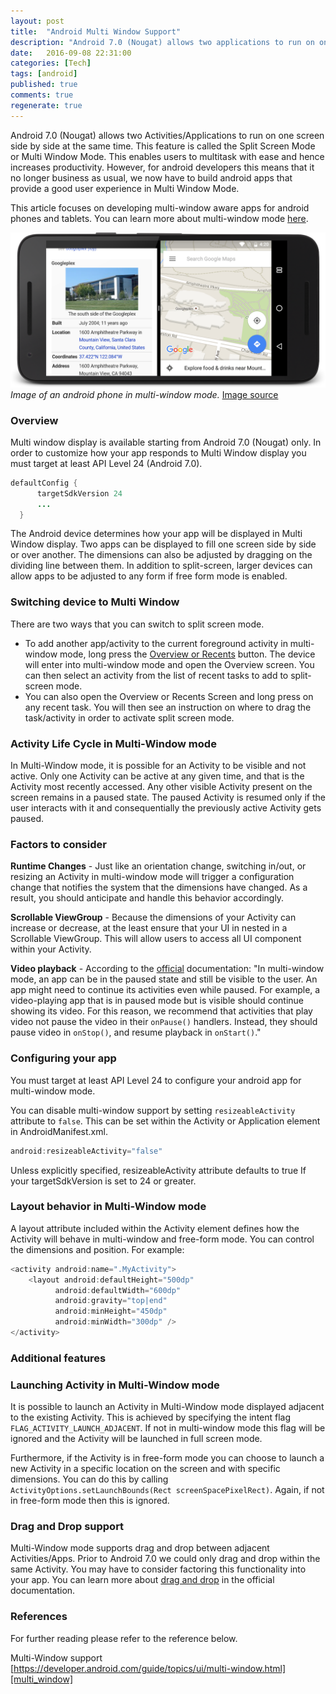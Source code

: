 ```yaml
---
layout: post
title:  "Android Multi Window Support"
description: "Android 7.0 (Nougat) allows two applications to run on one screen side by side at the same time. This feature is called the Split Screen Mode or Multi Window Mode"
date:   2016-09-08 22:31:00
categories: [Tech]
tags: [android]
published: true
comments: true
regenerate: true
---
```


Android 7.0 (Nougat) allows two Activities/Applications to run on one screen side by side at the same time. This feature is called the Split Screen Mode or Multi Window Mode. This enables users to multitask with ease and hence increases productivity. However, for android developers this means that it no longer business as usual, we now have to build android apps that provide a good user experience in Multi Window Mode.

This article focuses on developing multi-window aware apps for android phones and tablets. You can learn more about multi-window mode [here][multi_window].


![Split Screen Diagram](/images/split-screen.png)
*Image of an android phone in multi-window mode.* [Image source][split_img_link]

### Overview
Multi window display is available starting from Android 7.0 (Nougat) only. In order to customize how your app responds to Multi Window display you must target at least API Level 24 (Android 7.0).

```java
defaultConfig {
      targetSdkVersion 24
      ...
  }
```

The Android device determines how your app will be displayed in Multi Window display. Two apps can be displayed to fill one screen side by side or over another. The dimensions can also be adjusted by dragging on the dividing line between them. In addition to split-screen, larger devices can allow apps to be adjusted to any form if free form mode is enabled.

### Switching device to Multi Window

There are two ways that you can switch to split screen mode.

* To add another app/activity to the current foreground activity in multi-window mode, long press the [Overview or Recents][overview_screen] button. The device will enter into multi-window mode and open the Overview screen. You can then select an activity from the list of recent tasks to add to split-screen mode.
* You can also open the Overview or Recents Screen and long press on any recent task. You will then see an instruction on where to drag the task/activity in order to activate split screen mode.

### Activity Life Cycle in Multi-Window mode

In Multi-Window mode, it is possible for an Activity to be visible and not active. Only one Activity can be active at any given time, and that is the Activity most recently accessed. Any other visible Activity present on the screen remains in a paused state. The paused Activity is resumed only if the user interacts with it and consequentially the previously active Activity gets paused.

### Factors to consider

**Runtime Changes** - Just like an orientation change, switching in/out, or resizing an Activity in multi-window mode will trigger a configuration change that notifies the system that the dimensions have changed. As a result, you should anticipate and handle this behavior accordingly.

**Scrollable ViewGroup** - Because the dimensions of your Activity can increase or decrease, at the least ensure that your UI in nested in a Scrollable ViewGroup. This will allow users to access all UI component within your Activity.

**Video playback** - According to the [official][multi_window] documentation: "In multi-window mode, an app can be in the paused state and still be visible to the user. An app might need to continue its activities even while paused. For example, a video-playing app that is in paused mode but is visible should continue showing its video. For this reason, we recommend that activities that play video not pause the video in their ```onPause()``` handlers. Instead, they should pause video in ```onStop()```, and resume playback in ```onStart()```."


### Configuring your app

You must target at least API Level 24 to configure your android app for multi-window mode.

You can disable multi-window support by setting ```resizeableActivity``` attribute to ```false```. This can be set within the Activity or Application element in AndroidManifest.xml.

```java
android:resizeableActivity="false"
```
Unless explicitly specified, resizeableActivity attribute defaults to true If your targetSdkVersion is set to 24 or greater.

### Layout behavior in Multi-Window mode

A layout attribute included within the Activity element defines how the Activity will behave in multi-window and free-form mode. You can control the dimensions and position. For example:

```java
<activity android:name=".MyActivity">
    <layout android:defaultHeight="500dp"
          android:defaultWidth="600dp"
          android:gravity="top|end"
          android:minHeight="450dp"
          android:minWidth="300dp" />
</activity>
```

### Additional features

### Launching Activity in Multi-Window mode

It is possible to launch an Activity in Multi-Window mode displayed adjacent to the existing Activity. This is achieved by specifying the intent flag  ```FLAG_ACTIVITY_LAUNCH_ADJACENT```. If not in multi-window mode this flag will be ignored and the Activity will be launched in full screen mode.

Furthermore, if the Activity is in free-form mode you can choose to launch a new Activity in a specific location on the screen and with specific dimensions. You can do this by calling ```ActivityOptions.setLaunchBounds(Rect screenSpacePixelRect)```. Again, if not in free-form mode then this is ignored.


### Drag and Drop support

Multi-Window mode supports drag and drop between adjacent Activities/Apps. Prior to Android 7.0 we could only drag and drop within the same Activity. You may have to consider factoring this functionality into your app. You can learn more about [drag and drop][drag_drop] in the official documentation.

### References

For further reading please refer to the reference below.

Multi-Window support  
[https://developer.android.com/guide/topics/ui/multi-window.html][multi_window]




[multi_window]: https://developer.android.com/guide/topics/ui/multi-window.html
[split_img_link]: https://developer.android.com/images/android-7.0/mw-splitscreen_2x.png
[overview_screen]: https://developer.android.com/guide/components/recents.html
[drag_drop]: https://developer.android.com/guide/topics/ui/drag-drop.html
